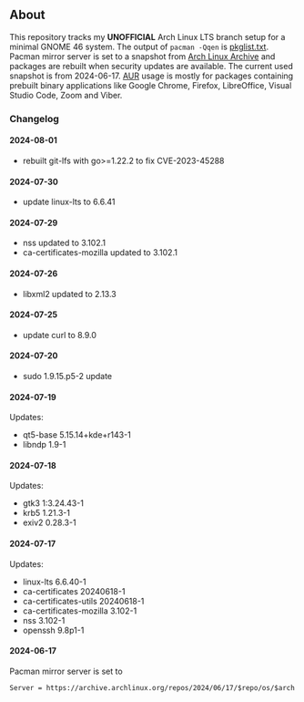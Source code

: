 ## About
This repository tracks my **UNOFFICIAL** Arch Linux LTS branch setup for a minimal GNOME 46 system. The output of `pacman -Qqen` is [pkglist.txt](pkglist.txt). Pacman mirror server is set to a snapshot from [Arch Linux Archive](https://wiki.archlinux.org/title/Arch_Linux_Archive) and packages are rebuilt when security updates are available. The current used snapshot is from 2024-06-17. [AUR](https://aur.archlinux.org/) usage is mostly for packages containing prebuilt binary applications like Google Chrome, Firefox, LibreOffice, Visual Studio Code, Zoom and Viber.
### Changelog
#### 2024-08-01
- rebuilt git-lfs with go>=1.22.2 to fix CVE-2023-45288
#### 2024-07-30
- update linux-lts to 6.6.41
#### 2024-07-29
- nss updated to 3.102.1
- ca-certificates-mozilla updated to 3.102.1
#### 2024-07-26
- libxml2 updated to 2.13.3
#### 2024-07-25
- update curl to 8.9.0
#### 2024-07-20
- sudo 1.9.15.p5-2 update
#### 2024-07-19
Updates:
- qt5-base 5.15.14+kde+r143-1
- libndp 1.9-1
#### 2024-07-18
Updates:
- gtk3 1:3.24.43-1
- krb5 1.21.3-1
- exiv2 0.28.3-1
#### 2024-07-17
Updates:
- linux-lts 6.6.40-1
- ca-certificates 20240618-1
- ca-certificates-utils 20240618-1
- ca-certificates-mozilla 3.102-1
- nss 3.102-1
- openssh 9.8p1-1
#### 2024-06-17
Pacman mirror server is set to
```
Server = https://archive.archlinux.org/repos/2024/06/17/$repo/os/$arch
```
